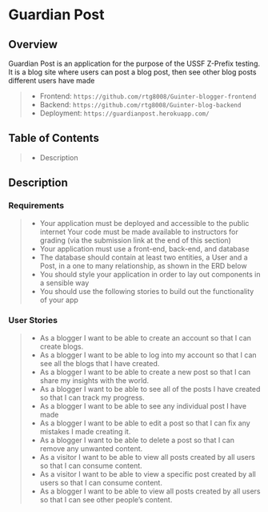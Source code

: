 # Guardian Post


## Overview
  Guardian Post is an application for the purpose of the USSF Z-Prefix testing. It is a blog site where users can post a blog post, then see other blog posts different users have made
  >- Frontend: `https://github.com/rtg8008/Guinter-blogger-frontend`
  >- Backend: `https://github.com/rtg8008/Guinter-blog-backend`
  >- Deployment: `https://guardianpost.herokuapp.com/`
## Table of Contents
  >- Description
  <!-- >- Application Walkthrough
  >- Installation & Setup
  >- Usage
  >- License & Accreditation -->

## Description
### Requirements
>- Your application must be deployed and accessible to the public internet
>Your code must be made available to instructors for grading (via the submission link at the end of this section)
>- Your application must use a front-end, back-end, and database
>- The database should contain at least two entities, a User and a Post, in a one to many relationship, as shown in the ERD below
>- You should style your application in order to lay out components in a sensible way
>- You should use the following stories to build out the functionality of your app

### User Stories
>- As a blogger I want to be able to create an account so that I can create blogs.
>- As a blogger I want to be able to log into my account so that I can see all the blogs that I have created.
>- As a blogger I want to be able to create a new post so that I can share my insights with the world.
>- As a blogger I want to be able to see all of the posts I have created so that I can track my progress.
>- As a blogger I want to be able to see any individual post I have made
>- As a blogger I want to be able to edit a post so that I can fix any mistakes I made creating it.
>- As a blogger I want to be able to delete a post so that I can remove any unwanted content.
>- As a visitor I want to be able to view all posts created by all users so that I can consume content.
>- As a visitor I want to be able to view a specific post created by all users so that I can consume content.
>- As a blogger I want to be able to view all posts created by all users so that I can see other people’s content.
